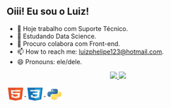 ## Oiii! Eu sou o Luiz!


- 🔭 Hoje trabalho com Suporte Técnico.
- 🌱 Estudando Data Science.
- 👯 Procuro colabora com Front-end.
- 📫 How to reach me: luizphelipe123@hotmail.com.
- 😄 Pronouns: ele/dele.



<div align="center">
  <a href="https://github.com/LpMR3DF0X">
  <img height="130em" src="https://github-readme-stats.vercel.app/api?username=LpMR3DF0X&show_icons=true&theme=white&include_all_commits=true&count_private=true"/>
  <img height="130em" src="https://github-readme-stats.vercel.app/api/top-langs/?username=LpMR3DF0X&layout=compact&langs_count=7&theme=white"/>
</div>

  
  <div style="display: inline_block"><br>
   <img align="center" alt="Rafa-HTML" height="30" width="40" src="https://raw.githubusercontent.com/devicons/devicon/master/icons/html5/html5-original.svg">
  <img align="center" alt="Rafa-CSS" height="30" width="40" src="https://raw.githubusercontent.com/devicons/devicon/master/icons/css3/css3-original.svg">
  <img align="center" alt="Rafa-Python" height="30" width="40" src="https://raw.githubusercontent.com/devicons/devicon/master/icons/python/python-original.svg">
  
</div>
  
  
  ##
  
 



